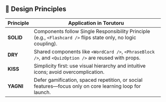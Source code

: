 ## 🧱 Design Principles

| Principle | Application in Torutoru |
|----------|--------------------------|
| **SOLID** | Components follow Single Responsibility Principle (e.g., `<Flashcard />` flips state only, no logic coupling). |
| **DRY**   | Shared components like `<WordCard />`, `<PhraseBlock />`, and `<QuizOption />` are reused with props. |
| **KISS**  | Simplicity first: use visual hierarchy and intuitive icons; avoid overcomplication. |
| **YAGNI** | Defer gamification, spaced repetition, or social features—focus only on core learning loop for launch. |